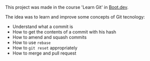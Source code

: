 This project was made in the course 'Learn Git' in [Boot.dev](boot.dev). 

The idea was to learn and improve some concepts of Git tecnology:
- Understand what a commit is
- How to get the contents of a commit with his hash
- How to amend and squash commits
- How to use `rebase`
- How to `git reset` appropriately
- How to merge and pull request
